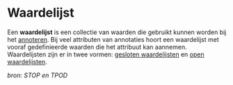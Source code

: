 # Waardelijst

Een **waardelijst** is een collectie van waarden die gebruikt kunnen worden bij het [annoteren](#begrip-annotatie-annoteren). Bij veel attributen van annotaties hoort een waardelijst met vooraf gedefinieerde waarden die het attribuut kan aannemen. Waardelijsten zijn er in twee vormen: [gesloten waardelijsten](#begrip-gesloten-waardelijst) en [open waardelijsten](#begrip-open-waardelijst). 

*bron: STOP en TPOD*

